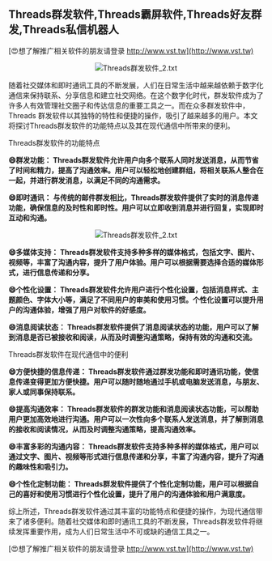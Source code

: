 ## **Threads群发软件,Threads霸屏软件,Threads好友群发,Threads私信机器人**

[😍想了解推广相关软件的朋友请登录 http://www.vst.tw](http://www.vst.tw)

 <center><img src="https://vst.tw/MP4/tuiguang/png/8.png" alt="Threads群发软件_2.txt"></center>

随着社交媒体和即时通讯工具的不断发展，人们在日常生活中越来越依赖于数字化通信来保持联系、分享信息和建立社交网络。在这个数字化时代，群发软件成为了许多人有效管理社交圈子和传达信息的重要工具之一。而在众多群发软件中，Threads 群发软件以其独特的特性和便捷的操作，吸引了越来越多的用户。本文将探讨Threads群发软件的功能特点以及其在现代通信中所带来的便利。

Threads群发软件的功能特点

**😄群发功能： Threads群发软件允许用户向多个联系人同时发送消息，从而节省了时间和精力，提高了沟通效率。用户可以轻松地创建群组，将相关联系人整合在一起，并进行群发消息，以满足不同的沟通需求。**

**😄即时通讯： 与传统的邮件群发相比，Threads群发软件提供了实时的消息传递功能，确保信息的及时性和即时性。用户可以立即收到消息并进行回复，实现即时互动和沟通。**

 <center><img src="https://vst.tw/MP4/tuiguang/png/2.png" alt="Threads群发软件_2.txt"></center>

**😄多媒体支持： Threads群发软件支持多种多样的媒体格式，包括文字、图片、视频等，丰富了沟通内容，提升了用户体验。用户可以根据需要选择合适的媒体形式，进行信息传递和分享。**

**😄个性化设置： Threads群发软件允许用户进行个性化设置，包括消息样式、主题颜色、字体大小等，满足了不同用户的审美和使用习惯。个性化设置可以提升用户的沟通体验，增强了用户对软件的好感度。**

**😄消息阅读状态： Threads群发软件提供了消息阅读状态的功能，用户可以了解到消息是否已被接收和阅读，从而及时调整沟通策略，保持有效的沟通和交流。**

Threads群发软件在现代通信中的便利

**😄方便快捷的信息传递： Threads群发软件通过群发功能和即时通讯功能，使信息传递变得更加方便快捷。用户可以随时随地通过手机或电脑发送消息，与朋友、家人或同事保持联系。**

**😄提高沟通效率： Threads群发软件的群发功能和消息阅读状态功能，可以帮助用户更加高效地进行沟通。用户可以一次性向多个联系人发送消息，并了解到消息的接收和阅读情况，从而及时调整沟通策略，提高沟通效率。**

**😄丰富多彩的沟通内容： Threads群发软件支持多种多样的媒体格式，用户可以通过文字、图片、视频等形式进行信息传递和分享，丰富了沟通内容，提升了沟通的趣味性和吸引力。**

**😄个性化定制功能： Threads群发软件提供了个性化定制功能，用户可以根据自己的喜好和使用习惯进行个性化设置，提升了用户的沟通体验和用户满意度。**

综上所述，Threads群发软件通过其丰富的功能特点和便捷的操作，为现代通信带来了诸多便利。随着社交媒体和即时通讯工具的不断发展，Threads群发软件将继续发挥重要作用，成为人们日常生活中不可或缺的通信工具之一。

[😍想了解推广相关软件的朋友请登录 http://www.vst.tw](http://www.vst.tw)



